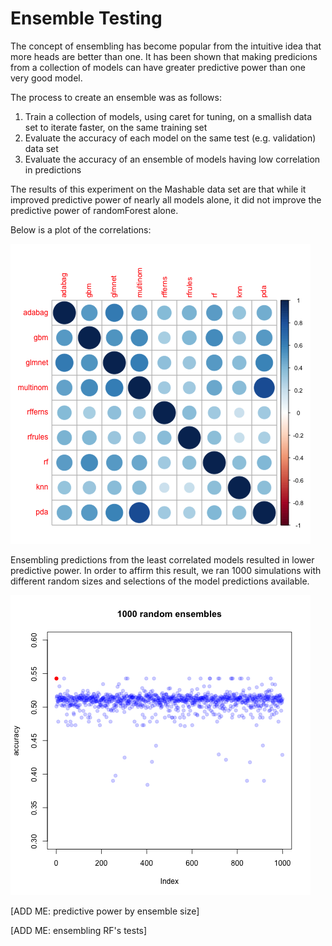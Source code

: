 # Ensemble Testing

The concept of ensembling has become popular from the intuitive idea that more heads are better than one. It has been shown that making predicions from a collection of models can have greater predictive power than one very good model.

The process to create an ensemble was as follows:

1. Train a collection of models, using caret for tuning, on a smallish data set to iterate faster, on the same training set
2. Evaluate the accuracy of each model on the same test (e.g. validation) data set
3. Evaluate the accuracy of an ensemble of models having low correlation in predictions

The results of this experiment on the Mashable data set are that while it improved predictive power of nearly all models alone, it did not improve the predictive power of randomForest alone.

Below is a plot of the correlations:

![Ensembles Correlation](datadir/ensemblecorr.png)

Ensembling predictions from the least correlated models resulted in lower predictive power. In order to affirm this result, we ran 1000 simulations with different random sizes and selections of the model predictions available.

![1000 simulations](datadir/randomensemblesims.png)

[ADD ME: predictive power by ensemble size]

[ADD ME: ensembling RF's tests]